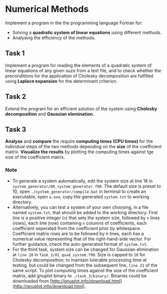# Numerical Methods

Implement a program in the the programming language Fortran for:
- Solving a **quadratic system of linear equations** using different methods.
- Analysing the efficiency of the methods.

## Task 1
Implement a program for reading the elements of a quadratic system of linear equations of any given suze from a text file, and to check whether the preconditions for the application of Cholesky decomposition are fulfilled using **Laplace expansion** for the determinant criterion.

## Task 2
Extend the program for an efficient solution of the system using **Cholesky decomposition** and **Gaussian elemination**.

## Task 3
**Analyse** and **compare** the require **computing times (CPU times)** for the individual steps of the two methods depending on the **size** of the coefficient matrix. **Visualize the results** by plotting the computing times against tge size of the coefficient matrix.

### Note
- To generate a system automatically, edit the system size at line 18 in `system_generator/00_system_generator.f90`. The default size is preset to 10, open `./system_generator/compile.bat` in terminal to create an executable, open `a.exe`, copy the generated `system.txt` to working directory.
- Alternatively, you can test a system of your own choosing, in a file named `system.txt`, that should be added to the working directory. First line is a positive integer (`n`) that sets the system size, followed by `n` lines (rows), each line (row) containing `n` columns of coefficients, each coefficient seperated from the coefficient prior by whitespace. Coefficient matrix rows are to be followed by n lines, each has a numerical value representing that of the right-hand-side vector. For further guidance, check the auto-generated format of `system.txt`.
- For the third task, system size can be changed for Gaussian elimination at `line 20` in `Task_3/01_quad_system.f90`. Size is capped to `10` for Cholesky decomposition; to maintain tolerable processing time at testing, but could be changed from the subsequent line, `line 21` of the same script. To plot computing times against the size of the coefficient matrix, add gnuplot binary to `./task_3/binary/`. Binaries could be downloaded from [http://gnuplot.info/download.html](http://gnuplot.info/download.html).